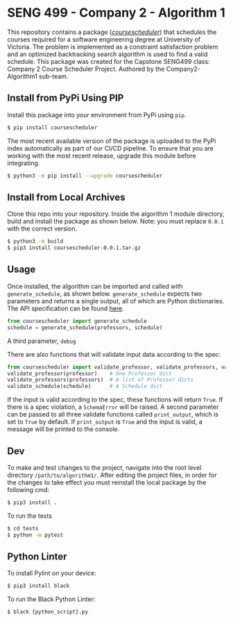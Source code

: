 # SENG 499 - Company 2 - Algorithm 1 

This repository contains a package ([_coursescheduler_](https://pypi.org/project/coursescheduler/)) that schedules 
the courses required for a software engineering degree at University of Victoria. The problem is implemented as a 
constraint satisfaction problem and an optimized backtracking search algorithm is used to find a valid schedule. 
This package was created for the Capstone SENG499 class: Company 2 Course Scheduler Project. 
Authored by the Company2-Algorithm1 sub-team.

## Install from PyPi Using PIP
Install this package into your environment from PyPi using `pip`.
```bash
$ pip install coursescheduler
```
The most recent available version of the package is uploaded to the PyPi index automatically as part of our CI/CD 
pipeline. To ensure that you are working with the most recent release, upgrade this module before integrating.
```bash
$ python3 -m pip install --upgrade coursescheduler
```

## Install from Local Archives
Clone this repo into your repository. Inside the algorithm 1 module directory,
build and install the package as shown below. Note: you must replace `0.0.1` with the correct version.
```bash
$ python3 -m build
$ pip3 install coursescheduler-0.0.1.tar.gz
```

## Usage
Once installed, the algorithm can be imported and called with `generate_schedule`, as shown below. `generate_schedule` 
expects two parameters and returns a single output, all of which are Python dictionaries. 
The API specification 
can be found [here](https://docs.google.com/document/d/163L7pv6w5Z38rUrl2EwRJq-A9ZLllCIO9uYbUkdxi2s/edit?usp=sharing).
```python
from coursescheduler import generate_schedule
schedule = generate_schedule(professors, schedule)
```
A third parameter, `debug`

There are also functions that will validate input data according to the spec:
```python
from coursescheduler import validate_professor, validate_professors, validate_schedule
validate_professor(professor)    # One Professor dict
validate_professors(professors)  # A list of Professor dicts
validate_schedule(schedule)      # A Schedule dict
```
If the input is valid according to the spec, these functions will return `True`.
If there is a spec violation, a `SchemaError` will be raised. A second parameter can be passed to all three validate functions called `print_output`, which is set to `True` by default.
If `print_output` is `True` and the input is valid, a message will be printed to the console.

## Dev
To make and test changes to the project, navigate into the root level directory 
`/path/to/algorithm1/`. After editing the project files, in order for the changes to take
effect you must reinstall the local package by the following cmd:
```bash
$ pip3 install . 
```
To run the tests
```bash
$ cd tests
$ python -m pytest
```

## Python Linter
To install Pylint on your device:
```bash
$ pip3 install black
```
To run the Black Python Linter:
```bash
$ black {python_script}.py
```
